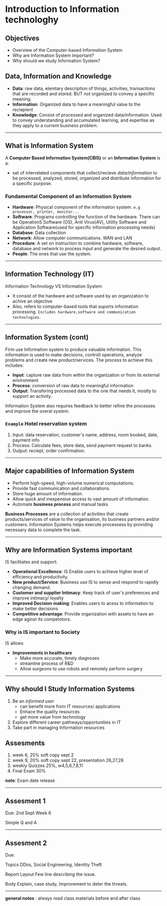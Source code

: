 # Introduction to Information technologhy

## Objectives

- Overview of the Computer-based Information System
- Why are Information System important?
- Why should we study Information System?

## Data, Information and Knowledge

- __Data__: raw data, elemtary description of things, activities, transactions that are recorded and stored. BUT not organized to convey a specific meaning.
- __Information__: Organized data to have a meaningful value to the reciepient
- __Knowledge__: Consist of processed and organized data/information. Used to convey understanding and accumulated learning, and expertise as they apply to a current business problem.

---

## What is Information System

A __Computer Based Information System(CBIS)__ or an __Information System__ is a:

- set of interrelated components that collect/recieve _data/information_ to be processed, analyzed, stored, organized and distribute information for a specific purpose.

### Fundamental Component of an Information System

- __Hardware__: Physical component of the information system. `e.g processor, printer, monitor...`
- __Software__: Programs controlling the function of the hardware. There can be OperationS Software (OS), Anti Virus(AV), Utility Software and Application Software(used for specific information processing needs)
- __Database__: Data collection
- __Network__: Allow computer communications. WAN and LAN
- __Procedure__: A set on instruction to combine hardware, software, database and network to process input and generate the desired output.
- __People__: The ones that use the system.

---

## Information Technology (IT)

Information Technology VS Information System

- It consist of the hardware and software used by an organization to achive an objective
- Also, refers to computer-based tools that suports information processing. `Includes hardware,software and communication technologies`.

---

## Information System (cont)

Firm use Information system to produce valuable information. This information is used to make decisions, controll operations, analyze problems and create new product/services. The process to achieve this includes:

- __Input__: capture raw data from within the organization or from its external environment
- __Process__: conversion of raw data to meaningful information
- __Output__: Transfering processed data to the one that needs it, mostly to support an activity.

Information System also requires feedback to better refine the processes and improve the overal system.

### __`Example` Hotel reservation system__

1. Input: data reservation, customer's name, address, room booked, date, payment info
1. Process: Calculate fees, store data, send payment request to banks.
1. Output: reciept, order confirmation.

---

## Major capabilities of Information System

- Perform high-speed, high-volume numerical computations.
- Provide fast communication and collaborations.
- Store huge amount of information.
- Allow quick and inexpensive access to vast amount of information.
- Automate __business process__ and manual tasks

__Business Processes__ are a collection of activities that create products/services of value to the organisation, its business partners and/or customers. Information Systems helps execute processess by providing necessary data to complete the task.

---

## Why are Information Systems important

IS facilitates and support:

- __Operational Excellence__: IS Enable users to achieve higher level of efficiency and productivity.
- __New product/Service__: Business use IS to sense and respond to rapidly changing demand.
- __Customer and supplier Intimacy__: Keep track of user's preferences and improve intimacy/ loyalty
- __Improved Decision making__: Enables users to acess to information to make better decisions
- __Competitive advantage__: Provide organization with assets to have an edge aginst its competotors.

### Why is IS important to __Society__

IS allows

- __Improvements in healthcare__
  - Make more accurate, timely diagnoses
  - streamlne process of R&D
  - Allow surgeons to use robots and remotely perform surgery

---

## Why should I Study Information Systems

1. Be an _informed user_
   - can benefit more from IT resources/ applications
   - Enhace the quality resources
   - get more value from technology
1. Explore different career pathways/opportunities in IT
1. Take part in managing Information resources

## Assesments

1. week 6, 25% soft copy sept 2
1. week 9, 20% soft copy sept 22, presentation 26,27,28
1. weekly Quizzes 25%, w4,5,6,7,8,11
1. Final Exam 30%

__note__: Exam date release

---

## Assesment 1

Due: 2nd Sept Week 6

Simple Q and A

---

## Assesment 2

Due: 

Topics DDos, Social Engineering, Identity Theft

Report Layout
Few line describing the issue.

Body Explain, case study, Improvement to deter the threats.

---

__general notes__ : always read class materials before and after class
